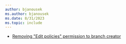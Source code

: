 ```yaml
---
author: bjanousek
ms.author: bjanousek
ms.date: 8/31/2023
ms.topic: include
---
```


- [Removing "Edit policies" permission to branch creator](#removing-edit-policies-permission-to-branch-creator)
